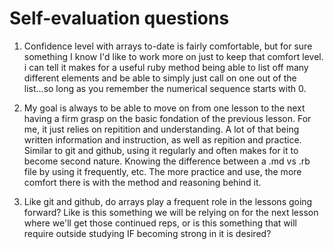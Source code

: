 # Self-evaluation questions 

1. Confidence level with arrays to-date is fairly comfortable, but for sure something I know I'd like to work more on just to keep that comfort level. i can tell it makes for a useful ruby method being able to list off many different elements and be able to simply just call on one out of the list...so long as you remember the numerical sequence starts with 0.

2. My goal is always to be able to move on from one lesson to the next having a firm grasp on the basic fondation of the previous lesson. For me, it just relies on repitition and understanding. A lot of that being written information and instruction, as well as repition and practice. Similar to git and github, using it regularly and often makes for it to become second nature. Knowing the difference between a .md vs .rb file by using it frequently, etc. The more practice and use, the more comfort there is with the method and reasoning behind it.

3. Like git and github, do arrays play a frequent role in the lessons going forward? Like is this something we will be relying on for the next lesson where we'll get those continued reps, or is this something that will require outside studying IF becoming strong in it is desired?   